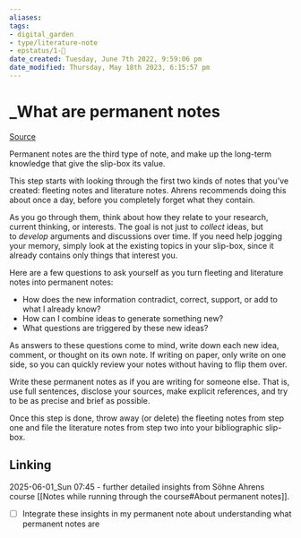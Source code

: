 ```yaml
---
aliases: 
tags: 
- digital_garden
- type/literature-note
- epstatus/1-🌱
date_created: Tuesday, June 7th 2022, 9:59:06 pm
date_modified: Thursday, May 18th 2023, 6:15:57 pm
---
```

# _What are permanent notes
[Source](https://fortelabs.co/blog/how-to-take-smart-notes/)

Permanent notes are the third type of note, and make up the long-term knowledge that give the slip-box its value.

This step starts with looking through the first two kinds of notes that you’ve created: fleeting notes and literature notes. Ahrens recommends doing this about once a day, before you completely forget what they contain.

As you go through them, think about how they relate to your research, current thinking, or interests. The goal is not just to _collect_ ideas, but to _develop_ arguments and discussions over time. If you need help jogging your memory, simply look at the existing topics in your slip-box, since it already contains only things that interest you. 

Here are a few questions to ask yourself as you turn fleeting and literature notes into permanent notes:

-   How does the new information contradict, correct, support, or add to what I already know?
-   How can I combine ideas to generate something new?
-   What questions are triggered by these new ideas?

As answers to these questions come to mind, write down each new idea, comment, or thought on its own note. If writing on paper, only write on one side, so you can quickly review your notes without having to flip them over.

Write these permanent notes as if you are writing for someone else. That is, use full sentences, disclose your sources, make explicit references, and try to be as precise and brief as possible. 

Once this step is done, throw away (or delete) the fleeting notes from step one and file the literature notes from step two into your bibliographic slip-box.

## Linking

2025-06-01_Sun 07:45 - further detailed insights from Söhne Ahrens course [[Notes while running through the course#About permanent notes]]. 
- [ ] Integrate these insights in my permanent note about understanding what permanent notes are